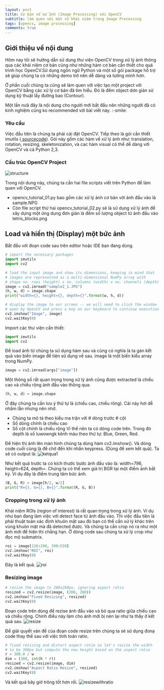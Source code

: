 ```yaml
---
layout: post
title: Cơ bản về xử ảnh (Image Processing) với OpenCV
subtitle: làm quen với một số khái niệm trong Image Processing
tags: [opencv, image processing]
comments: true
---
```


## Giới thiệu về nội dung

Hôm nay tôi sẽ hướng dẫn sử dung thư viện OpenCV trong xử lý ảnh thông qua các khái niệm cơ bản cũng như những hàm cơ bản cần thiết cho quá trình học OpenCV.Sử dụng ngôn ngữ Python và một số gói package hỗ trợ sẽ giúp chúng ta có những demo trở nên dễ dàng và tường minh hơn.

Ở phần cuối chúng ta cũng sẽ làm quen với việc tạo một project với OpenCV bằng các xử lý cơ bản đã tìm hiểu. Đó là đếm object dơn giản sử dụng kỹ thuật lấy đường bao (Contour).

Một lần nưã đây là nội dung cho người mới bắt đầu nên những người đã có kinh nghiệm cũng ko recommended với bài viết này. :-smile:

### Yêu cầu

Việc đầu tiên là chúng ta phải cài đặt OpenCV. Tiếp theo là gói cần thiết imutils ([ sourcecode](https://github.com/jrosebr1/imutils)). Gói này gồm các hàm về xử lý ảnh như: translation, rotation, resizing, skeletonization, và cac hàm visual có thể dễ dàng với OpenCV và cả Python 2,3.

### Cấu trúc OpenCV Project
![structure](https://raw.githubusercontent.com/quanap5/quanap5.github.io/master/img/structure.JPG)

Trong nội dung này, chúng ta cần hai file scripts viết trên Python để làm quen với OpenCV.
- opencv_tutorial_01.py bao gồm các xử lý ảnh cơ bản với ảnh đầu vào là sample.NPG
- Còn file script thứ hai opencv_tutorial_02.py sẽ là sử dụng xử lý ảnh để xây dựng một ứng dụng đơn giản là đếm số lượng object từ ảnh đầu vào tetris_blocks.png

## Load và hiển thị (Display) một bức ảnh

Bắt đầu với đoạn code sau trên editor hoặc IDE bạn đang dùng.
```python
# import the necessary packages
import imutils
import cv2

# load the input image and show its dimensions, keeping in mind that
# images are represented as a multi-dimensional NumPy array with
# shape no. rows (height) x no. columns (width) x no. channels (depth)
image = cv2.imread("sample2_1.JPG")
(h, w, d) = image.shape
print("width={}, height={}, depth={}".format(w, h, d))

# display the image to our screen -- we will need to click the window
# open by OpenCV and press a key on our keyboard to continue execution
cv2.imshow("Image", image)
cv2.waitKey(0)
```

Import các thư viện cần thiết:
```python
import imutils
import cv2
```

Để load ảnh từ chúng ta sử dụng hàm sau và cũng có nghĩa là ta gán kết quả vào biến image để tiện sử dụng về sau. image là một biến kiểu array trong NumPy.
```python
image = cv2.imread(args["image"])
```

Một thông số rất quan trọng trong xử lý ảnh cũng được extracted là chiều cao và chiều rộng ành đầu vào thông qua:
```python
(h, w, d) = image.shape
```
Ở đây chúng ta cần lưu ý thứ tự là (chiều cao, chiều rông). Cái này hơi dễ nhầm lẫn nhưng nên nhớ.
- Chúng ta mô tả theo kiểu ma trận với # dòng trước # cột
- Số dòng chính là chiều cao
- Số cột chính là chiều rộng
Vì thế nên ta có dòng code trên. Trong đó depth là số luwowngk kênh màu theo thứ tự: Blue, Green, Red.

Để hiện thị ảnh lên màn hình chúng ta dùng hàm cv2.imshow(). Và dòng code cuối cùng là để chờ đến khi nhấn keypress. (Dùng để xem kết quả). Ta sẽ có output là:
![ketqua1](https://raw.githubusercontent.com/quanap5/quanap5.github.io/master/img/display.JPG)

Như kết quả trước ta có kích thước bước ảnh đầu vào là: width=796, height=624, depth=. Chúng ta có thể xem giá trị BGR tại một điểm ảnh bất kỳ. Ví dụ đây là điểm trung tâm bức ảnh.
```python
(B, G, R) = image[h/2, w/2]
print("R={}, G={}, B={}".format(R, G, B))
```
### Cropping trong xử lý ảnh

Khái niệm ROIs (region of interest) là rất quan trọng trong xử lý ảnh. Ví dụ như bạn đang làm việc với detect face từ ảnh đầu vào. Thì việc đầu tiên là phải thuật toán xác định khuôn mặt sau đó bạn có thể cần xử lý khác trên vùng khuôn mặt mà đã detected được. Và chúng ta cần crop nó ra như một ảnh mới để hiện thi chẳng hạn. Ở dòng code sau chúng ta xử lý crop như đọc mộ submatrix.
```python
roi = image[120:290, 390:550]
cv2.imshow("ROI", roi)
cv2.waitKey(0)
```
Đây là kết quả.
![roi](https://raw.githubusercontent.com/quanap5/quanap5.github.io/master/img/Roi.JPG)

### Resizing image
```python
# resize the image to 200x200px, ignoring aspect ratio
resized = cv2.resize(image, (200, 200))
cv2.imshow("Fixed Resizing", resized)
cv2.waitKey(0)
```
Đoạn code trên dùng để rezise ảnh đầu vào và bỏ qua ratio giữa chiều cao và chiều rộng. Chính điều này làm cho ảnh mới bị nén lại như ta thấy ở kết quả sau.
![resize](https://raw.githubusercontent.com/quanap5/quanap5.github.io/master/img/resize.JPG)

Để giải quyết ván đề của đoạn code resize trên chúng ta sẽ sử dụng đonạ code thay thế sau với việc tính toán ratio.
```python
# fixed resizing and distort aspect ratio so let's resize the width
# to be 300px but compute the new height based on the aspect ratio
r = 300.0 / w
dim = (300, int(h * r))
resized = cv2.resize(image, dim)
cv2.imshow("Aspect Ratio Resize", resized)
cv2.waitKey(0)
```
Và kết quả bây giờ trông tốt hơn rồi.
![resizewithratio](https://raw.githubusercontent.com/quanap5/quanap5.github.io/master/img/resizeRatio.JPG)
